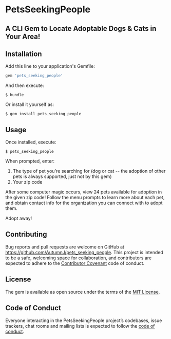 # PetsSeekingPeople

## A CLI Gem to Locate Adoptable Dogs & Cats in Your Area! 

## Installation

Add this line to your application's Gemfile:

```ruby
gem 'pets_seeking_people'
```

And then execute:

    $ bundle

Or install it yourself as:

    $ gem install pets_seeking_people

## Usage

Once installed, execute:

    $ pets_seeking_people

When prompted, enter:
1) The type of pet you're searching for (dog or cat -- the adoption of other pets is always supported, just not by this gem)
2) Your zip code 

After some computer magic occurs, view 24 pets available for adoption in the given zip code! Follow the menu prompts to learn more about each pet, and obtain contact info for the organization you can connect with to adopt them.

Adopt away!

## Contributing

Bug reports and pull requests are welcome on GitHub at https://github.com/AutumnJ/pets_seeking_people. This project is intended to be a safe, welcoming space for collaboration, and contributors are expected to adhere to the [Contributor Covenant](http://contributor-covenant.org) code of conduct.

## License

The gem is available as open source under the terms of the [MIT License](https://opensource.org/licenses/MIT).

## Code of Conduct

Everyone interacting in the PetsSeekingPeople project’s codebases, issue trackers, chat rooms and mailing lists is expected to follow the [code of conduct](https://github.com/AutumnJ/AutumnJ-cli-app/blob/master/CODE_OF_CONDUCT.md).
